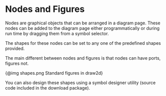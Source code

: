 # Nodes and Figures

Nodes are graphical objects that can be arranged in a diagram page. These nodes can 
be added to the diagram page either programmatically or during run time by dragging 
them from a symbol selector.

The shapes for these nodes can be set to any one of the predefined shapes provided. 

The main different between nodes and figures is that nodes can have ports, figures not.

{@img shapes.png Standard figures in draw2d}


You can also design these shapes using a symbol designer utility (source code included in the 
download package). 


